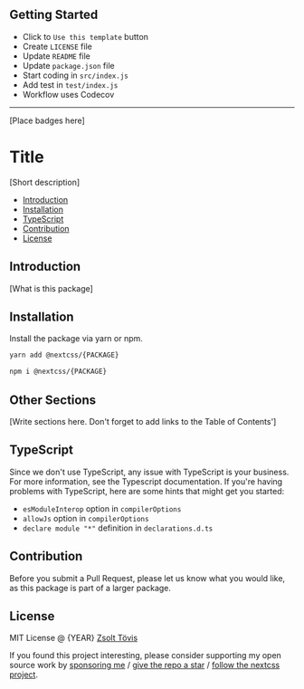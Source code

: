 ## Getting Started

- Click to `Use this template` button
- Create `LICENSE` file
- Update `README` file
- Update `package.json` file
- Start coding in `src/index.js`
- Add test in `test/index.js`
- Workflow uses Codecov

---

[Place badges here]

# Title

[Short description]

- [Introduction](#introduction)
- [Installation](#installation)
- [TypeScript](#typeScript)
- [Contribution](#contribution)
- [License](#license)

## Introduction

[What is this package]

## Installation

Install the package via yarn or npm.

```bash
yarn add @nextcss/{PACKAGE}
```

```bash
npm i @nextcss/{PACKAGE}
```

## Other Sections

[Write sections here. Don't forget to add links to the Table of Contents']

## TypeScript

Since we don't use TypeScript, any issue with TypeScript is your business. For more information, see
the Typescript documentation. If you're having problems with TypeScript, here are some hints that
might get you started:

- `esModuleInterop` option in `compilerOptions`
- `allowJs` option in `compilerOptions`
- `declare module "*"` definition in `declarations.d.ts`

## Contribution

Before you submit a Pull Request, please let us know what you would like, as this package is part of a larger package.

## License

MIT License @ {YEAR} [Zsolt Tövis](https://github.com/toviszsolt)

If you found this project interesting, please consider supporting my open source work by [sponsoring me](https://github.com/sponsors/toviszsolt) / [give the repo a star](https://github.com/nextcss) / [follow the nextcss project](https://github.com/nextcss).
